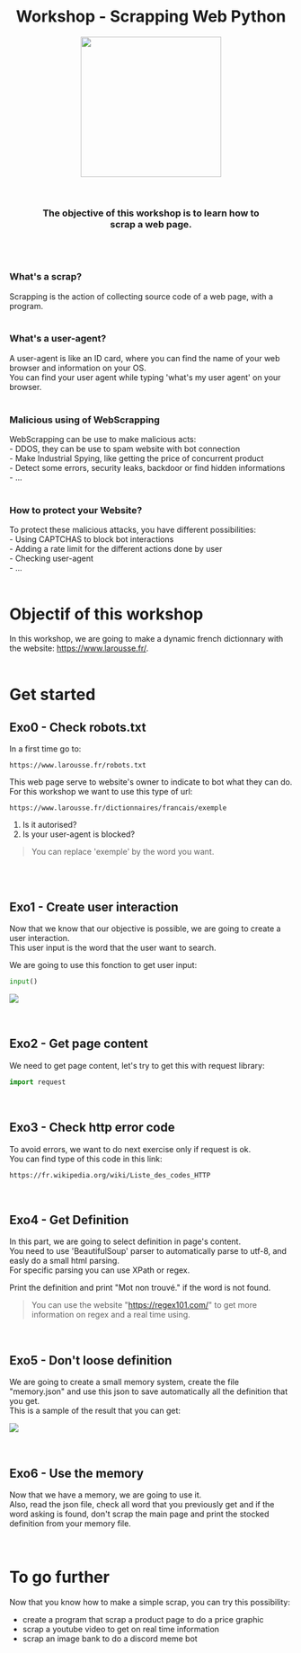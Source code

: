 <h1 align="center">
    Workshop - Scrapping Web Python
</h1>

<p align="center">
    <img width="250" height="250" src="https://cdn4.iconfinder.com/data/icons/emoji-2-5/64/_robot_emoticons_smiley-512.png">
</p>
<br>

<h3 align="center">
    The objective of this workshop is to learn how to <br> scrap a web page.
</h3>
<br><br>

### **What's a scrap?**
Scrapping is the action of collecting source code of a web page, with a program.
<br><br>

### **What's a user-agent?**
A user-agent is like an ID card, where you can find the name of your web browser and information on your OS.<br>
You can find your user agent while typing 'what's my user agent' on your browser.
<br><br>

### **Malicious using of WebScrapping**
WebScrapping can be use to make malicious acts:<br>
    - DDOS, they can be use to spam website with bot connection<br>
    - Make Industrial Spying, like getting the price of concurrent product<br>
    - Detect some errors, security leaks, backdoor or find hidden informations<br>
    - ...
<br><br>

### **How to protect your Website?**
To protect these malicious attacks, you have different possibilities:<br>
    - Using CAPTCHAS to block bot interactions<br>
    - Adding a rate limit for the different actions done by user<br>
    - Checking user-agent<br>
    - ...
<br><br>

# **Objectif of this workshop**
In this workshop, we are going to make a dynamic french dictionnary with the website: https://www.larousse.fr/.
<br><br>

# **Get started**

## **Exo0 - Check robots.txt**
In a first time go to:
```
https://www.larousse.fr/robots.txt
```
This web page serve to website's owner to indicate to bot what they can do.
For this workshop we want to use this type of url:
```
https://www.larousse.fr/dictionnaires/francais/exemple
```
1. Is it autorised?
2. Is your user-agent is blocked?

> You can replace 'exemple' by the word you want.

<br><br>

## **Exo1 - Create user interaction**
Now that we know that our objective is possible, we are going to create a user interaction.<br>
This user input is the word that the user want to search.

We are going to use this fonction to get user input:
```python
input()
```

![](sample_input.png)

<br>

## **Exo2 - Get page content**
We need to get page content, let's try to get this with request library:
```python
import request
```

<br>

## **Exo3 - Check http error code**
To avoid errors, we want to do next exercise only if request is ok.<br>
You can find type of this code in this link:
```
https://fr.wikipedia.org/wiki/Liste_des_codes_HTTP
```

<br>

## **Exo4 - Get Definition**
In this part, we are going to select definition in page's content.<br>
You need to use 'BeautifulSoup' parser to automatically parse to utf-8, and easly do a small html parsing.<br>
For specific parsing you can use XPath or regex.

Print the definition and print "Mot non trouvé." if the word is not found.

> You can use the website "https://regex101.com/" to get more information on regex and a real time using.

<br>

## **Exo5 - Don't loose definition**
We are going to create a small memory system, create the file "memory.json" and use this json to save automatically all the definition that you get. <br>
This is a sample of the result that you can get:

![](sample_json.png)

<br>

## **Exo6 - Use the memory**
Now that we have a memory, we are going to use it.<br>
Also, read the json file, check all word that you previously get and if the word asking is found, don't scrap the main page and print the stocked definition from your memory file.

<br>

# **To go further**
Now that you know how to make a simple scrap, you can try this possibility:
- create a program that scrap a product page to do a price graphic
- scrap a youtube video to get on real time information
- scrap an image bank to do a discord meme bot
